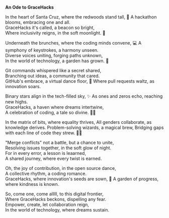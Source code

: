 **An Ode to GraceHacks**  

In the heart of Santa Cruz, where the redwoods stand tall,  🌲
A hackathon blooms, embracing one and all.  
GraceHacks it's called, a beacon so bright,  
Where inclusivity reigns, in the soft moonlight. 🌙

Underneath the brunches, where the coding minds convene, 💻 
A symphony of keystrokes, a harmony unseen.  
Diverse voices uniting, forging paths unknown,  
In the world of technology, a garden has grown. 🌱

Git commands whispered like a secret shared,  
Branching out ideas, a community that cared.  
GitHub's embrace, a virtual dance floor, 💃 
Where pull requests waltz, as innovation soars.

Binary stars align in the tech-filled sky, ✨
As ones and zeros echo, reaching new highs.  
GraceHacks, a haven where dreams intertwine,  
A celebration of coding, a tale so divine. 👩‍💻 

In the matrix of bits, where equality thrives,
All genders collaborate, as knowledge derives.
Problem-solving wizards, a magical brew,
Bridging gaps with each line of code they strew. 👨‍💻

"Merge conflicts" not a battle, but a chance to unite,  
Resolving issues together, in the soft glow of night.  
For in every error, a lesson is leaarned,  
A shared journey, where every twist is earned.  

Oh, the joy of contribution, in the open source dance,  
A collective rhythm, a coding romance.  
GraceHacks, where innovation's seeds are sown, 🌱 
A garden of progress, where kindness is known.  

So, come one, come alllll, to this digital frontier,  
Where GraceHacks beckons, dispelling any fear.  
Empower, create, let collaboration reign,  
In the world of technology, where dreams sustain.
